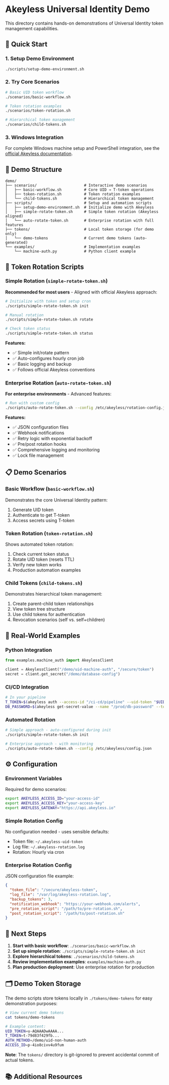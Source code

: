 # Akeyless Universal Identity Demo

This directory contains hands-on demonstrations of Universal Identity token management capabilities.

## 🚀 Quick Start

### 1. Setup Demo Environment
```bash
./scripts/setup-demo-environment.sh
```

### 2. Try Core Scenarios
```bash
# Basic UID token workflow
./scenarios/basic-workflow.sh

# Token rotation examples
./scenarios/token-rotation.sh

# Hierarchical token management
./scenarios/child-tokens.sh
```

### 3. Windows Integration
For complete Windows machine setup and PowerShell integration, see the [official Akeyless documentation](https://docs.akeyless.io/docs/setting-up-universal-identity-for-windows-machines).

## 📁 Demo Structure

```
demo/
├── scenarios/                     # Interactive demo scenarios
│   ├── basic-workflow.sh          # Core UID → T-token operations
│   ├── token-rotation.sh          # Token rotation examples
│   └── child-tokens.sh            # Hierarchical token management
├── scripts/                       # Setup and automation scripts
│   ├── setup-demo-environment.sh  # Initialize demo with Akeyless
│   ├── simple-rotate-token.sh     # Simple token rotation (Akeyless aligned)
│   └── auto-rotate-token.sh       # Enterprise rotation with full features
├── tokens/                        # Local token storage (for demo only)
│   └── demo-tokens                # Current demo tokens (auto-generated)
└── examples/                      # Implementation examples
    └── machine-auth.py            # Python client example
```

## 🔄 Token Rotation Scripts

### Simple Rotation (`simple-rotate-token.sh`)
**Recommended for most users** - Aligned with official Akeyless approach:

```bash
# Initialize with token and setup cron
./scripts/simple-rotate-token.sh init

# Manual rotation
./scripts/simple-rotate-token.sh rotate

# Check token status
./scripts/simple-rotate-token.sh status
```

**Features:**
- ✅ Simple init/rotate pattern
- ✅ Auto-configures hourly cron job
- ✅ Basic logging and backup
- ✅ Follows official Akeyless conventions

### Enterprise Rotation (`auto-rotate-token.sh`)
**For enterprise environments** - Advanced features:

```bash
# Run with custom config
./scripts/auto-rotate-token.sh --config /etc/akeyless/rotation-config.json
```

**Features:**
- ✅ JSON configuration files
- ✅ Webhook notifications
- ✅ Retry logic with exponential backoff
- ✅ Pre/post rotation hooks
- ✅ Comprehensive logging and monitoring
- ✅ Lock file management

## 📋 Demo Scenarios

### Basic Workflow (`basic-workflow.sh`)
Demonstrates the core Universal Identity pattern:
1. Generate UID token
2. Authenticate to get T-token
3. Access secrets using T-token

### Token Rotation (`token-rotation.sh`)
Shows automated token rotation:
1. Check current token status
2. Rotate UID token (resets TTL)
3. Verify new token works
4. Production automation examples

### Child Tokens (`child-tokens.sh`)
Demonstrates hierarchical token management:
1. Create parent-child token relationships
2. View token tree structure
3. Use child tokens for authentication
4. Revocation scenarios (self vs. self+children)

## 💼 Real-World Examples

### Python Integration
```python
from examples.machine_auth import AkeylessClient

client = AkeylessClient("/demo/uid-machine-auth", "/secure/token")
secret = client.get_secret("/demo/database-config")
```

### CI/CD Integration
```bash
# In your pipeline
T_TOKEN=$(akeyless auth --access-id "/ci-cd/pipeline" --uid-token "$UID_TOKEN" --format json | jq -r '.token')
DB_PASSWORD=$(akeyless get-secret-value --name "/prod/db-password" --token "$T_TOKEN")
```

### Automated Rotation
```bash
# Simple approach - auto-configured during init
./scripts/simple-rotate-token.sh init

# Enterprise approach - with monitoring
./scripts/auto-rotate-token.sh --config /etc/akeyless/config.json
```

## ⚙️ Configuration

### Environment Variables
Required for demo scenarios:
```bash
export AKEYLESS_ACCESS_ID="your-access-id"
export AKEYLESS_ACCESS_KEY="your-access-key"
export AKEYLESS_GATEWAY="https://api.akeyless.io"
```

### Simple Rotation Config
No configuration needed - uses sensible defaults:
- Token file: `~/.akeyless-uid-token`
- Log file: `~/.akeyless-rotation.log`
- Rotation: Hourly via cron

### Enterprise Rotation Config
JSON configuration file example:
```json
{
  "token_file": "/secure/akeyless-token",
  "log_file": "/var/log/akeyless-rotation.log",
  "backup_tokens": 3,
  "notification_webhook": "https://your-webhook.com/alerts",
  "pre_rotation_script": "/path/to/pre-rotation.sh",
  "post_rotation_script": "/path/to/post-rotation.sh"
}
```

## 🎯 Next Steps

1. **Start with basic workflow**: `./scenarios/basic-workflow.sh`
2. **Set up simple rotation**: `./scripts/simple-rotate-token.sh init`
3. **Explore hierarchical tokens**: `./scenarios/child-tokens.sh`
4. **Review implementation examples**: `examples/machine-auth.py`
5. **Plan production deployment**: Use enterprise rotation for production

## 🗂️ Demo Token Storage

The demo scripts store tokens locally in `./tokens/demo-tokens` for easy demonstration purposes:

```bash
# View current demo tokens
cat tokens/demo-tokens

# Example content:
UID_TOKEN=u-AQAAADwAAAA...
T_TOKEN=t-79d83f429fb...
AUTH_METHOD=/demo/uid-non-human-auth
ACCESS_ID=p-4io8civv4u9fum
```

**Note**: The `tokens/` directory is git-ignored to prevent accidental commit of actual tokens.

## 📚 Additional Resources
